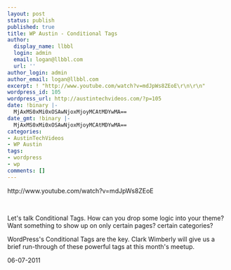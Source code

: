 ```yaml
---
layout: post
status: publish
published: true
title: WP Austin - Conditional Tags
author:
  display_name: llbbl
  login: admin
  email: logan@llbbl.com
  url: ''
author_login: admin
author_email: logan@llbbl.com
excerpt: ! "http://www.youtube.com/watch?v=mdJpWs8ZEoE\r\n\r\n"
wordpress_id: 105
wordpress_url: http://austintechvideos.com/?p=105
date: !binary |-
  MjAxMS0xMi0xOSAwNjoxMjoyMCAtMDYwMA==
date_gmt: !binary |-
  MjAxMS0xMi0xOSAwNjoxMjoyMCAtMDYwMA==
categories:
- AustinTechVideos
- WP Austin
tags:
- wordpress
- wp
comments: []
---
```

<p>http://www.youtube.com/watch?v=mdJpWs8ZEoE</p>
<p><a id="more"></a><a id="more-105"></a></p>
<p>&nbsp;</p>
<p>Let's talk Conditional Tags. How can you drop some logic into your theme? Want something to show up on only certain pages? certain categories?</p>
<p>WordPress's Conditional Tags are the key. Clark Wimberly will give us a brief run-through of these powerful tags at this month's meetup.</p>
<p>06-07-2011</p>
